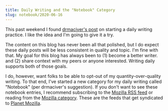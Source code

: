 ```yaml
---
title: Daily Writing and the "Notebook" Category
slug: notebook/2020-06-16
---
```


This past weekend I found 
[drmaciver's post](https://notebook.drmaciver.com/posts/2020-06-08-10:11.html)
on starting a daily writing practice.
I like the idea and I'm going to give it a try.

The content on this blog has never been all that polished,
but I do expect these daily posts will be less consistent 
in quality and topic.
I'm fine with that.
My goal for this blog has always been to (1) become a better writer.
and (2) share context with my peers or anyone interested.
Writing daily supports both of those goals.

I do, however, want folks to be able to opt-out
of my quantity-over-quality writing.
To that end, I've started a new category for my daily writing
called "Notebook" (per drmaciver's suggestion).
If you don't want to see these notebook entries,
I recommend subscribing to the 
[Mozilla RSS feed](/feeds/mozilla.rss.xml)
or reading from the [Mozilla category](/category/mozilla.html).
These are the feeds that get syndicated to 
[Planet Mozilla](https://planet.mozilla.org/).
